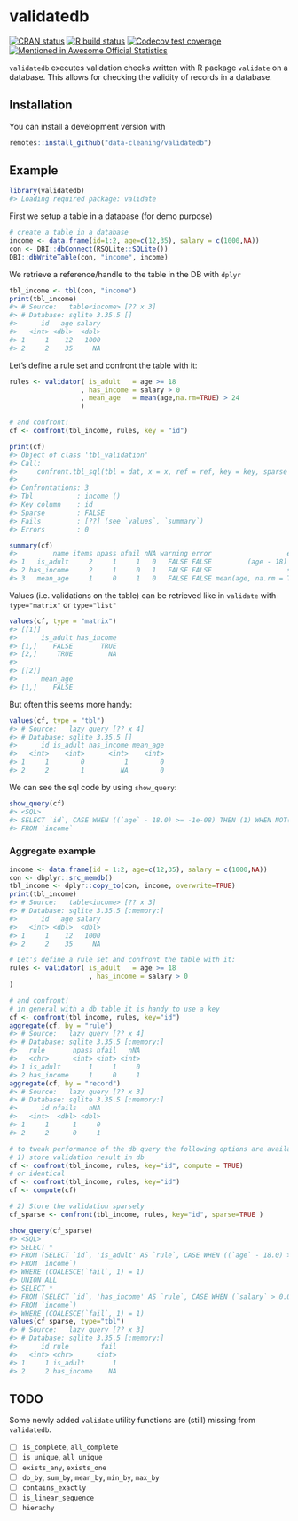
<!-- README.md is generated from README.Rmd. Please edit that file -->

# validatedb

<!-- badges: start -->

[![CRAN
status](https://www.r-pkg.org/badges/version/validatedb)](https://CRAN.R-project.org/package=validatedb)
[![R build
status](https://github.com/data-cleaning/validatedb/workflows/R-CMD-check/badge.svg)](https://github.com/data-cleaning/validatedb/actions)
[![Codecov test
coverage](https://codecov.io/gh/data-cleaning/validatedb/branch/master/graph/badge.svg)](https://codecov.io/gh/data-cleaning/validatedb?branch=master)
[![Mentioned in Awesome Official
Statistics](https://awesome.re/mentioned-badge.svg)](http://www.awesomeofficialstatistics.org)
<!-- badges: end -->

`validatedb` executes validation checks written with R package
`validate` on a database. This allows for checking the validity of
records in a database.

## Installation

You can install a development version with

<!-- You can install the released version of validatedb from [CRAN](https://CRAN.R-project.org) with: -->

``` r
remotes::install_github("data-cleaning/validatedb")
```

## Example

``` r
library(validatedb)
#> Loading required package: validate
```

First we setup a table in a database (for demo purpose)

``` r
# create a table in a database
income <- data.frame(id=1:2, age=c(12,35), salary = c(1000,NA))
con <- DBI::dbConnect(RSQLite::SQLite())
DBI::dbWriteTable(con, "income", income)
```

We retrieve a reference/handle to the table in the DB with `dplyr`

``` r
tbl_income <- tbl(con, "income")
print(tbl_income)
#> # Source:   table<income> [?? x 3]
#> # Database: sqlite 3.35.5 []
#>      id   age salary
#>   <int> <dbl>  <dbl>
#> 1     1    12   1000
#> 2     2    35     NA
```

Let’s define a rule set and confront the table with it:

``` r
rules <- validator( is_adult   = age >= 18
                  , has_income = salary > 0
                  , mean_age   = mean(age,na.rm=TRUE) > 24
                  )

# and confront!
cf <- confront(tbl_income, rules, key = "id")

print(cf)
#> Object of class 'tbl_validation'
#> Call:
#>     confront.tbl_sql(tbl = dat, x = x, ref = ref, key = key, sparse = sparse)
#> 
#> Confrontations: 3
#> Tbl           : income ()
#> Key column    : id
#> Sparse        : FALSE
#> Fails         : [??] (see `values`, `summary`)
#> Errors        : 0

summary(cf)
#>         name items npass nfail nNA warning error                   expression
#> 1   is_adult     2     1     1   0   FALSE FALSE         (age - 18) >= -1e-08
#> 2 has_income     2     1     0   1   FALSE FALSE                   salary > 0
#> 3   mean_age     1     0     1   0   FALSE FALSE mean(age, na.rm = TRUE) > 24
```

Values (i.e. validations on the table) can be retrieved like in
`validate` with `type="matrix"` or `type="list"`

``` r
values(cf, type = "matrix")
#> [[1]]
#>      is_adult has_income
#> [1,]    FALSE       TRUE
#> [2,]     TRUE         NA
#> 
#> [[2]]
#>      mean_age
#> [1,]    FALSE
```

But often this seems more handy:

``` r
values(cf, type = "tbl")
#> # Source:   lazy query [?? x 4]
#> # Database: sqlite 3.35.5 []
#>      id is_adult has_income mean_age
#>   <int>    <int>      <int>    <int>
#> 1     1        0          1        0
#> 2     2        1         NA        0
```

We can see the sql code by using `show_query`:

``` r
show_query(cf)
#> <SQL>
#> SELECT `id`, CASE WHEN ((`age` - 18.0) >= -1e-08) THEN (1) WHEN NOT((`age` - 18.0) >= -1e-08) THEN (0) END AS `is_adult`, CASE WHEN (`salary` > 0.0) THEN (1) WHEN NOT(`salary` > 0.0) THEN (0) END AS `has_income`, CASE WHEN (AVG(`age`) OVER () > 24.0) THEN (1) WHEN NOT(AVG(`age`) OVER () > 24.0) THEN (0) END AS `mean_age`
#> FROM `income`
```

### Aggregate example

``` r
income <- data.frame(id = 1:2, age=c(12,35), salary = c(1000,NA))
con <- dbplyr::src_memdb()
tbl_income <- dplyr::copy_to(con, income, overwrite=TRUE)
print(tbl_income)
#> # Source:   table<income> [?? x 3]
#> # Database: sqlite 3.35.5 [:memory:]
#>      id   age salary
#>   <int> <dbl>  <dbl>
#> 1     1    12   1000
#> 2     2    35     NA

# Let's define a rule set and confront the table with it:
rules <- validator( is_adult   = age >= 18
                    , has_income = salary > 0
)

# and confront!
# in general with a db table it is handy to use a key
cf <- confront(tbl_income, rules, key="id")
aggregate(cf, by = "rule")
#> # Source:   lazy query [?? x 4]
#> # Database: sqlite 3.35.5 [:memory:]
#>   rule       npass nfail   nNA
#>   <chr>      <int> <int> <int>
#> 1 is_adult       1     1     0
#> 2 has_income     1     0     1
aggregate(cf, by = "record")
#> # Source:   lazy query [?? x 3]
#> # Database: sqlite 3.35.5 [:memory:]
#>      id nfails   nNA
#>   <int>  <dbl> <dbl>
#> 1     1      1     0
#> 2     2      0     1

# to tweak performance of the db query the following options are available
# 1) store validation result in db
cf <- confront(tbl_income, rules, key="id", compute = TRUE)
# or identical
cf <- confront(tbl_income, rules, key="id")
cf <- compute(cf)

# 2) Store the validation sparsely
cf_sparse <- confront(tbl_income, rules, key="id", sparse=TRUE )

show_query(cf_sparse)
#> <SQL>
#> SELECT *
#> FROM (SELECT `id`, 'is_adult' AS `rule`, CASE WHEN ((`age` - 18.0) >= -1e-08) THEN (1) WHEN NOT((`age` - 18.0) >= -1e-08) THEN (0) END = 0.0 AS `fail`
#> FROM `income`)
#> WHERE (COALESCE(`fail`, 1) = 1)
#> UNION ALL
#> SELECT *
#> FROM (SELECT `id`, 'has_income' AS `rule`, CASE WHEN (`salary` > 0.0) THEN (1) WHEN NOT(`salary` > 0.0) THEN (0) END = 0.0 AS `fail`
#> FROM `income`)
#> WHERE (COALESCE(`fail`, 1) = 1)
values(cf_sparse, type="tbl")
#> # Source:   lazy query [?? x 3]
#> # Database: sqlite 3.35.5 [:memory:]
#>      id rule        fail
#>   <int> <chr>      <int>
#> 1     1 is_adult       1
#> 2     2 has_income    NA
```

## TODO

Some newly added `validate` utility functions are (still) missing from
`validatedb`.

-   [ ] `is_complete`, `all_complete`
-   [ ] `is_unique`, `all_unique`
-   [ ] `exists_any`, `exists_one`
-   [ ] `do_by`, `sum_by`, `mean_by`, `min_by`, `max_by`
-   [ ] `contains_exactly`
-   [ ] `is_linear_sequence`
-   [ ] `hierachy`
